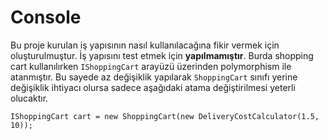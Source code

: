 # Console

Bu proje kurulan iş yapısının nasıl kullanılacağına fikir vermek için oluşturulmuştur. İş yapısını test etmek için **yapılmamıştır**. Burda shopping cart kullanılırken `IShoppingCart` arayüzü üzerinden polymorphism ile atanmıştır. Bu sayede az değişiklik yapılarak `ShoppingCart` sınıfı yerine değişiklik ihtiyacı olursa sadece aşağıdaki atama değiştirilmesi yeterli olucaktır.

```
IShoppingCart cart = new ShoppingCart(new DeliveryCostCalculator(1.5, 10));
```